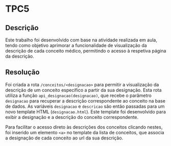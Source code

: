 # TPC5  

## Descrição

Este trabalho foi desenvolvido com base na atividade realizada em aula, tendo como objetivo aprimorar a funcionalidade de visualização da descrição de cada conceito médico, permitindo o acesso à respetiva página da descrição.

## Resolução

Foi criada a rota `/conceitos/<designacao>` para permitir a visualização da descrição de um conceito específico a partir da sua designação. Esta rota utiliza a função `api_designacao(designacao)`, que recebe o parâmetro `designacao` para recuperar a descrição correspondente ao conceito na base de dados. As variáveis `designacao` e `descricao` são então passadas para um novo template HTML (`designacao.html`). Este template foi desenvolvido para exibir a designação e a descrição do conceito correspondente.

Para facilitar o acesso direto às descrições dos conceitos clicando nestes, foi inserido um elemento `<a>` no template da lista de conceitos, que associa a designação de cada conceito ao url da sua descrição.